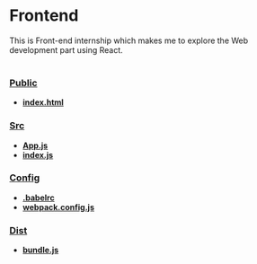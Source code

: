 # Frontend
This is Front-end internship which makes me to explore the Web development part using React.
<br>
</br>

### [Public](https://github.com/suruithijuttupremnath/Frontend/tree/master/public)
- **[index.html](https://github.com/suruithijuttupremnath/Frontend/tree/master/public)**

### [Src](https://github.com/suruithijuttupremnath/Frontend/tree/master/src)
- **[App.js](https://github.com/suruithijuttupremnath/Frontend/blob/master/src)**
- **[index.js](https://github.com/suruithijuttupremnath/Frontend/blob/master/src)**

### [Config](https://github.com/suruithijuttupremnath/Frontend/tree/master/config)
- **[.babelrc](https://github.com/suruithijuttupremnath/Frontend/blob/master/config)**
- **[webpack.config.js](https://github.com/suruithijuttupremnath/Frontend/blob/master/config)**

### [Dist](https://github.com/suruithijuttupremnath/Frontend/tree/master/dist)
- **[bundle.js](https://github.com/suruithijuttupremnath/Frontend/blob/master/dist)**



